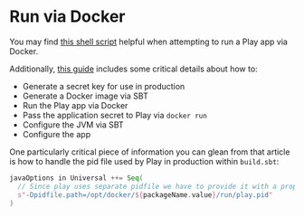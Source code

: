 # Run via Docker

You may find [this shell script](https://github.com/wsargent/play-jdk13-alpine-slim/blob/master/run-docker) helpful when attempting to run a Play app via Docker.

Additionally, [this guide](https://guilhebl.github.io/scala/backend/docker/play/2017/08/23/scala-play-docker-sbt-native-packager-example) includes some critical details about how to:

* Generate a secret key for use in production
* Generate a Docker image via SBT
* Run the Play app via Docker
* Pass the application secret to Play via `docker run`
* Configure the JVM via SBT 
* Configure the app

One particularly critical piece of information you can glean from that article is how to handle the pid file used by Play in production within `build.sbt`:

```sbt
javaOptions in Universal ++= Seq(
  // Since play uses separate pidfile we have to provide it with a proper path name of the pid file must be play.pid
  s"-Dpidfile.path=/opt/docker/${packageName.value}/run/play.pid"
)
```